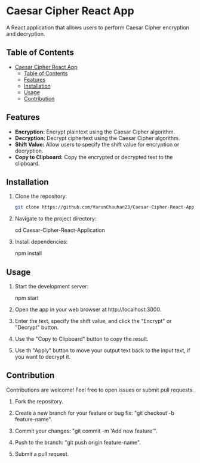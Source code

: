 # Caesar Cipher React App

A React application that allows users to perform Caesar Cipher encryption and decryption.

## Table of Contents

- [Caesar Cipher React App](#caesar-cipher-react-app)
  - [Table of Contents](#table-of-contents)
  - [Features](#features)
  - [Installation](#installation)
  - [Usage](#usage)
  - [Contribution](#contribution)

## Features

- **Encryption:** Encrypt plaintext using the Caesar Cipher algorithm.
- **Decryption:** Decrypt ciphertext using the Caesar Cipher algorithm.
- **Shift Value:** Allow users to specify the shift value for encryption or decryption.
- **Copy to Clipboard:** Copy the encrypted or decrypted text to the clipboard.

## Installation

1. Clone the repository:

   ```bash
   git clone https://github.com/VarunChauhan23/Caesar-Cipher-React-Application.git

2. Navigate to the project directory:

    cd Caesar-Cipher-React-Application

3. Install dependencies:

    npm install

## Usage

1. Start the development server:

    npm start

2. Open the app in your web browser at http://localhost:3000.

3. Enter the text, specify the shift value, and click the "Encrypt" or "Decrypt" button.

4. Use the "Copy to Clipboard" button to copy the result.

5. Use th "Apply" button to move your output text back to the input text, if you want to decrypt it.

## Contribution

Contributions are welcome! Feel free to open issues or submit pull requests.

1. Fork the repository.

2. Create a new branch for your feature or bug fix: "git checkout -b feature-name".

3. Commit your changes: "git commit -m 'Add new feature'".

4. Push to the branch: "git push origin feature-name".

5. Submit a pull request.
